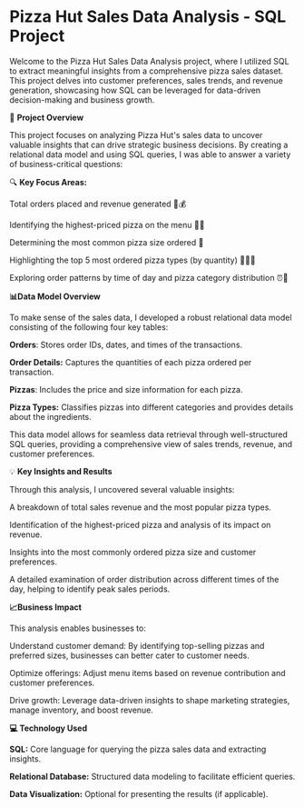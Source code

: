 # Pizza Hut Sales Data Analysis - SQL Project

Welcome to the Pizza Hut Sales Data Analysis project, where I utilized SQL to extract meaningful insights from a comprehensive pizza sales dataset. This project delves into customer preferences, sales trends, and revenue generation, showcasing how SQL can be leveraged for data-driven decision-making and business growth.

🚀 **Project Overview**

This project focuses on analyzing Pizza Hut's sales data to uncover valuable insights that can drive strategic business decisions. By creating a relational data model and using SQL queries, I was able to answer a variety of business-critical questions:

🔍 **Key Focus Areas:**

Total orders placed and revenue generated 🍕💰

Identifying the highest-priced pizza on the menu 🍕🔥

Determining the most common pizza size ordered 📏

Highlighting the top 5 most ordered pizza types (by quantity) 🥇🥈🥉

Exploring order patterns by time of day and pizza category distribution ⏰🍕

**📊Data Model Overview**

To make sense of the sales data, I developed a robust relational data model consisting of the following four key tables:

**Orders**: Stores order IDs, dates, and times of the transactions.

**Order Details:** Captures the quantities of each pizza ordered per transaction.

**Pizzas**: Includes the price and size information for each pizza.

**Pizza Types:** Classifies pizzas into different categories and provides details about the ingredients.

This data model allows for seamless data retrieval through well-structured SQL queries, providing a comprehensive view of sales trends, revenue, and customer preferences.

💡 **Key Insights and Results**

Through this analysis, I uncovered several valuable insights:

A breakdown of total sales revenue and the most popular pizza types.

Identification of the highest-priced pizza and analysis of its impact on revenue.

Insights into the most commonly ordered pizza size and customer preferences.

A detailed examination of order distribution across different times of the day, helping to identify peak sales periods.

**📈Business Impact**

This analysis enables businesses to:

Understand customer demand: By identifying top-selling pizzas and preferred sizes, businesses can better cater to customer needs.

Optimize offerings: Adjust menu items based on revenue contribution and customer preferences.

Drive growth: Leverage data-driven insights to shape marketing strategies, manage inventory, and boost revenue.

**💻 Technology Used**

**SQL:** Core language for querying the pizza sales data and extracting insights.

**Relational Database:** Structured data modeling to facilitate efficient queries.

**Data Visualization:** Optional for presenting the results (if applicable).
